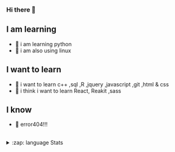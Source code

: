 ### Hi there 👋



  
  
## I am learning 
- 🔭 i am learning python
- 🔭 i am also using linux

## I want to learn 
- 🔭 i want to learn c++ ,sql ,R ,jquery ,javascript ,git ,html & css 
- 🔭 i think i want to learn React, Reakit ,sass

## I know
- 🔭 error404!!!

<br>

<details>
  <summary>:zap: language Stats</summary>
  [![Top Langs](https://github-readme-stats.vercel.app/api/top-langs/?username=XOOLE&layout=compact)](https://github.com/anuraghazra/github-readme-stats)
<br>


<\br>

<details>
  <summary>:zap: GitHub Stats</summary>

  <img align="left" alt="XOOLE's GitHub Stats" src="https://github-readme-stats.codestackr.vercel.app/api?username=XOOLE&show_icons=true&hide_border=true" />

